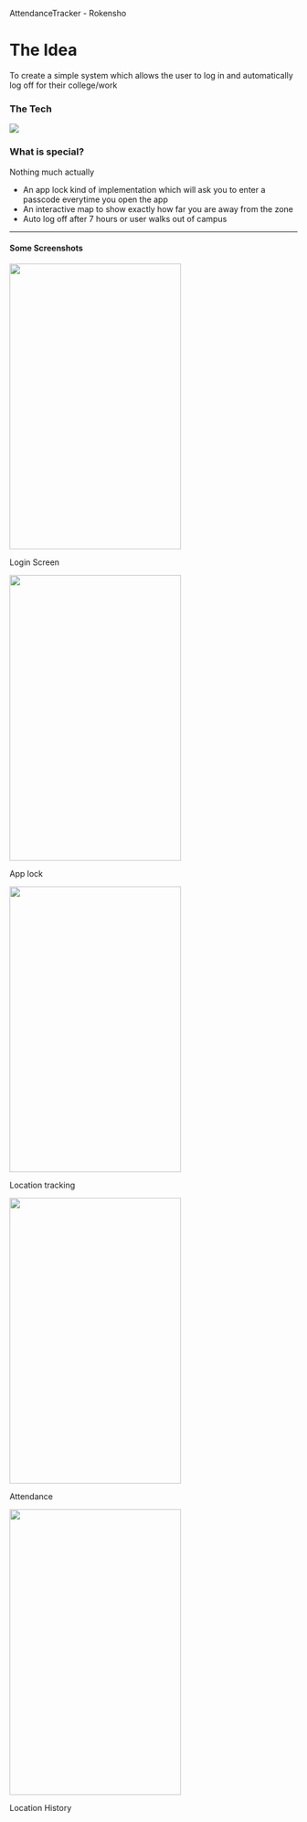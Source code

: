 AttendanceTracker - Rokensho
<h1>The Idea</h1>
To create a simple system which allows the user to log in and automatically log off for their college/work

<h3>The Tech</h3>
<img src= https://imgur.com/HyKTg8B.png>

<h3>What is special?</h3>
<p>Nothing much actually</p>
<ul>
  <li>An app lock kind of implementation which will ask you to enter a passcode everytime you open the app</li>
  <li>An interactive map to show exactly how far you are away from the zone</li>
  <li>Auto log off after 7 hours or user walks out of campus</li>
</ul>

<hr>

<h4>Some Screenshots</h4>
<img src = https://i.imgur.com/iEK3Ixf.png height = 500 width = 300>
<p> Login Screen</p>
<img src = https://i.imgur.com/LVRFcMH.png height = 500 width = 300>
<p> App lock</p>
<img src = https://i.imgur.com/2ljUEgF.png height = 500 width = 300>
<p> Location tracking</p>
<img src = https://i.imgur.com/SRMiB05.png height = 500 width = 300>
<p> Attendance </p>
<img src = https://i.imgur.com/vCIYWnK.png height = 500 width = 300>
<p>Location History</p>
